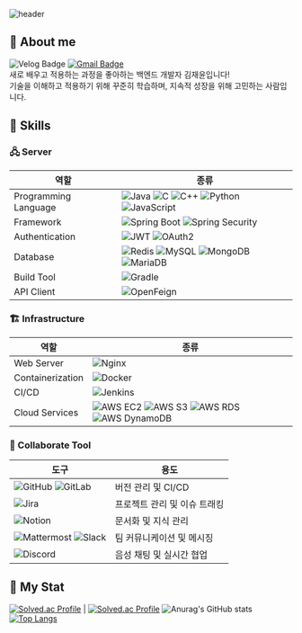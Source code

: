 ![header](https://capsule-render.vercel.app/api?type=waving&color=auto&height=300&section=header&text=Welcome!&fontSize=90&animation=fadeIn&fontAlignY=38&desc=I%20am%20Backend%20Developer%20Mr.Kim!&descAlignY=51&descAlign=62)

## 🙋 About me
![Velog Badge](http://img.shields.io/badge/-Velog-20c997?style=flat&link=https://velog.io/@joajy/)
[![Gmail Badge](https://img.shields.io/badge/Gmail-d14836?style=flat-square&logo=Gmail&logoColor=white&link=mailto:joajy98@gmail.com)](mailto:joajy98@gmail.com)
<br>
새로 배우고 적용하는 과정을 좋아하는 백엔드 개발자 김재윤입니다! <br>
기술을 이해하고 적용하기 위해 꾸준히 학습하며, 지속적 성장을 위해 고민하는 사람입니다. <br>


## 📓 Skills

### 🖧 Server

| 역할 | 종류 |
|------|------|
| Programming Language | ![Java](https://img.shields.io/badge/Java-007396?style=for-the-badge&logo=java&logoColor=white) ![C](https://img.shields.io/badge/C-A8B9CC?style=for-the-badge&logo=c&logoColor=white) ![C++](https://img.shields.io/badge/C++-00599C?style=for-the-badge&logo=cplusplus&logoColor=white) ![Python](https://img.shields.io/badge/Python-3776AB?style=for-the-badge&logo=python&logoColor=white) ![JavaScript](https://img.shields.io/badge/JavaScript-F7DF1E?style=for-the-badge&logo=javascript&logoColor=black) |
| Framework | ![Spring Boot](https://img.shields.io/badge/Spring%20Boot-6DB33F?style=for-the-badge&logo=spring-boot&logoColor=white) ![Spring Security](https://img.shields.io/badge/Spring%20Security-6DB33F?style=for-the-badge&logo=spring-security&logoColor=white) |
| Authentication | ![JWT](https://img.shields.io/badge/JWT-000000?style=for-the-badge&logo=JSON%20web%20tokens&logoColor=white) ![OAuth2](https://img.shields.io/badge/OAuth2-2496ED?style=for-the-badge&logo=OAuth&logoColor=white) |
| Database | ![Redis](https://img.shields.io/badge/Redis-DC382D?style=for-the-badge&logo=redis&logoColor=white) ![MySQL](https://img.shields.io/badge/MySQL-4479A1?style=for-the-badge&logo=mysql&logoColor=white) ![MongoDB](https://img.shields.io/badge/MongoDB-47A248?style=for-the-badge&logo=mongodb&logoColor=white) ![MariaDB](https://img.shields.io/badge/MariaDB-003545?style=for-the-badge&logo=mariadb&logoColor=white) |
| Build Tool | ![Gradle](https://img.shields.io/badge/Gradle-02303A?style=for-the-badge&logo=gradle&logoColor=white) |
| API Client | ![OpenFeign](https://img.shields.io/badge/OpenFeign-E10098?style=for-the-badge&logo=spring&logoColor=white) |

### 🏗️ Infrastructure

| 역할 | 종류 |
|------|------|
| Web Server | ![Nginx](https://img.shields.io/badge/Nginx-009639?style=for-the-badge&logo=nginx&logoColor=white) |
| Containerization | ![Docker](https://img.shields.io/badge/Docker-2496ED?style=for-the-badge&logo=docker&logoColor=white) |
| CI/CD | ![Jenkins](https://img.shields.io/badge/Jenkins-D24939?style=for-the-badge&logo=jenkins&logoColor=white) |
| Cloud Services | ![AWS EC2](https://img.shields.io/badge/AWS%20EC2-FF9900?style=for-the-badge&logo=amazon-aws&logoColor=white) ![AWS S3](https://img.shields.io/badge/AWS%20S3-569A31?style=for-the-badge&logo=amazon-s3&logoColor=white) ![AWS RDS](https://img.shields.io/badge/AWS%20RDS-527FFF?style=for-the-badge&logo=amazon-aws&logoColor=white) ![AWS DynamoDB](https://img.shields.io/badge/AWS%20DynamoDB-4053D6?style=for-the-badge&logo=amazon-dynamodb&logoColor=white) |

### 📠 Collaborate Tool

| 도구 | 용도 | 
|------|------| 
| ![GitHub](https://img.shields.io/badge/GitHub-181717?style=for-the-badge&logo=github&logoColor=white) ![GitLab](https://img.shields.io/badge/GitLab-FCA121?style=for-the-badge&logo=gitlab&logoColor=white) | 버전 관리 및 CI/CD | 
| ![Jira](https://img.shields.io/badge/Jira-0052CC?style=for-the-badge&logo=jira&logoColor=white) | 프로젝트 관리 및 이슈 트래킹 | 
| ![Notion](https://img.shields.io/badge/Notion-000000?style=for-the-badge&logo=notion&logoColor=white) | 문서화 및 지식 관리 | 
| ![Mattermost](https://img.shields.io/badge/Mattermost-0058CC?style=for-the-badge&logo=mattermost&logoColor=white) ![Slack](https://img.shields.io/badge/Slack-4A154B?style=for-the-badge&logo=slack&logoColor=white) | 팀 커뮤니케이션 및 메시징 | 
| ![Discord](https://img.shields.io/badge/Discord-7289DA?style=for-the-badge&logo=discord&logoColor=white) | 음성 채팅 및 실시간 협업 |


## 🚶 My Stat  
[![Solved.ac Profile](http://mazassumnida.wtf/api/generate_badge?boj=joajy)](https://solved.ac/joajy) | [![Solved.ac Profile](http://mazassumnida.wtf/api/generate_badge?boj=patricius)](https://solved.ac/patricius)
![Anurag's GitHub stats](https://github-readme-stats.vercel.app/api?username=Joajy&show_icons=true&theme=radical)                 
[![Top Langs](https://github-readme-stats.vercel.app/api/top-langs/?username=Joajy)](https://github.com/anuraghazra/github-readme-stats)


<!--
**Joajy/Joajy** is a ✨ _special_ ✨ repository because its `README.md` (this file) appears on your GitHub profile.

Here are some ideas to get you started:

- 🔭 I’m currently working on ...
- 🌱 I’m currently learning ...
- 👯 I’m looking to collaborate on ...
- 🤔 I’m looking for help with ...
- 💬 Ask me about ...
- 📫 How to reach me: ...
- 😄 Pronouns: ...
- ⚡ Fun fact: ...
-->
